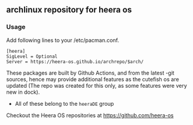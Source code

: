 ## archlinux repository for heera os

### Usage

Add following lines to your /etc/pacman.conf.

```
[heera]
SigLevel = Optional
Server = https://heera-os.github.io/archrepo/$arch/
```

These packages are built by Github Actions, and from the latest -git sources, hence may provide additional features as the cutefish os are updated (The repo was created for this only, as some features were very new in dock).

* All of these belong to the `heeraDE` group


Checkout the Heera OS repositories at https://github.com/heera-os



